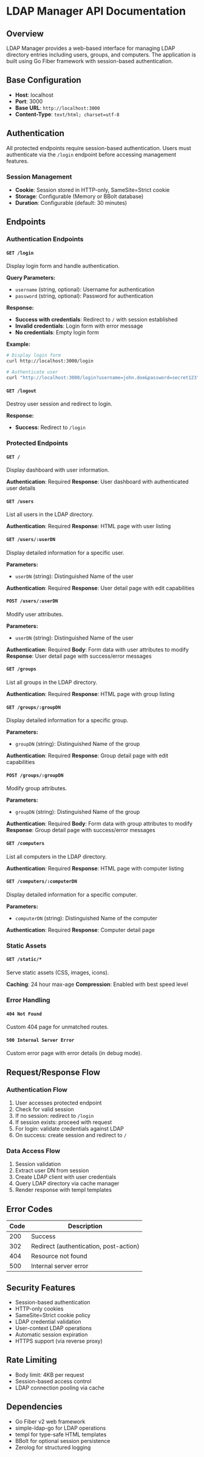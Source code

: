 # LDAP Manager API Documentation

## Overview

LDAP Manager provides a web-based interface for managing LDAP directory entries including users, groups, and computers. The application is built using Go Fiber framework with session-based authentication.

## Base Configuration

- **Host**: localhost
- **Port**: 3000
- **Base URL**: `http://localhost:3000`
- **Content-Type**: `text/html; charset=utf-8`

## Authentication

All protected endpoints require session-based authentication. Users must authenticate via the `/login` endpoint before accessing management features.

### Session Management

- **Cookie**: Session stored in HTTP-only, SameSite=Strict cookie
- **Storage**: Configurable (Memory or BBolt database)
- **Duration**: Configurable (default: 30 minutes)

## Endpoints

### Authentication Endpoints

#### `GET /login`

Display login form and handle authentication.

**Query Parameters:**

- `username` (string, optional): Username for authentication
- `password` (string, optional): Password for authentication

**Response:**

- **Success with credentials**: Redirect to `/` with session established
- **Invalid credentials**: Login form with error message
- **No credentials**: Empty login form

**Example:**

```bash
# Display login form
curl http://localhost:3000/login

# Authenticate user
curl "http://localhost:3000/login?username=john.doe&password=secret123"
```

#### `GET /logout`

Destroy user session and redirect to login.

**Response:**

- **Success**: Redirect to `/login`

### Protected Endpoints

#### `GET /`

Display dashboard with user information.

**Authentication**: Required
**Response**: User dashboard with authenticated user details

#### `GET /users`

List all users in the LDAP directory.

**Authentication**: Required
**Response**: HTML page with user listing

#### `GET /users/:userDN`

Display detailed information for a specific user.

**Parameters:**

- `userDN` (string): Distinguished Name of the user

**Authentication**: Required
**Response**: User detail page with edit capabilities

#### `POST /users/:userDN`

Modify user attributes.

**Parameters:**

- `userDN` (string): Distinguished Name of the user

**Authentication**: Required
**Body**: Form data with user attributes to modify
**Response**: User detail page with success/error messages

#### `GET /groups`

List all groups in the LDAP directory.

**Authentication**: Required
**Response**: HTML page with group listing

#### `GET /groups/:groupDN`

Display detailed information for a specific group.

**Parameters:**

- `groupDN` (string): Distinguished Name of the group

**Authentication**: Required
**Response**: Group detail page with edit capabilities

#### `POST /groups/:groupDN`

Modify group attributes.

**Parameters:**

- `groupDN` (string): Distinguished Name of the group

**Authentication**: Required
**Body**: Form data with group attributes to modify
**Response**: Group detail page with success/error messages

#### `GET /computers`

List all computers in the LDAP directory.

**Authentication**: Required
**Response**: HTML page with computer listing

#### `GET /computers/:computerDN`

Display detailed information for a specific computer.

**Parameters:**

- `computerDN` (string): Distinguished Name of the computer

**Authentication**: Required
**Response**: Computer detail page

### Static Assets

#### `GET /static/*`

Serve static assets (CSS, images, icons).

**Caching**: 24 hour max-age
**Compression**: Enabled with best speed level

### Error Handling

#### `404 Not Found`

Custom 404 page for unmatched routes.

#### `500 Internal Server Error`

Custom error page with error details (in debug mode).

## Request/Response Flow

### Authentication Flow

1. User accesses protected endpoint
2. Check for valid session
3. If no session: redirect to `/login`
4. If session exists: proceed with request
5. For login: validate credentials against LDAP
6. On success: create session and redirect to `/`

### Data Access Flow

1. Session validation
2. Extract user DN from session
3. Create LDAP client with user credentials
4. Query LDAP directory via cache manager
5. Render response with templ templates

## Error Codes

| Code | Description                            |
| ---- | -------------------------------------- |
| 200  | Success                                |
| 302  | Redirect (authentication, post-action) |
| 404  | Resource not found                     |
| 500  | Internal server error                  |

## Security Features

- Session-based authentication
- HTTP-only cookies
- SameSite=Strict cookie policy
- LDAP credential validation
- User-context LDAP operations
- Automatic session expiration
- HTTPS support (via reverse proxy)

## Rate Limiting

- Body limit: 4KB per request
- Session-based access control
- LDAP connection pooling via cache

## Dependencies

- Go Fiber v2 web framework
- simple-ldap-go for LDAP operations
- templ for type-safe HTML templates
- BBolt for optional session persistence
- Zerolog for structured logging
